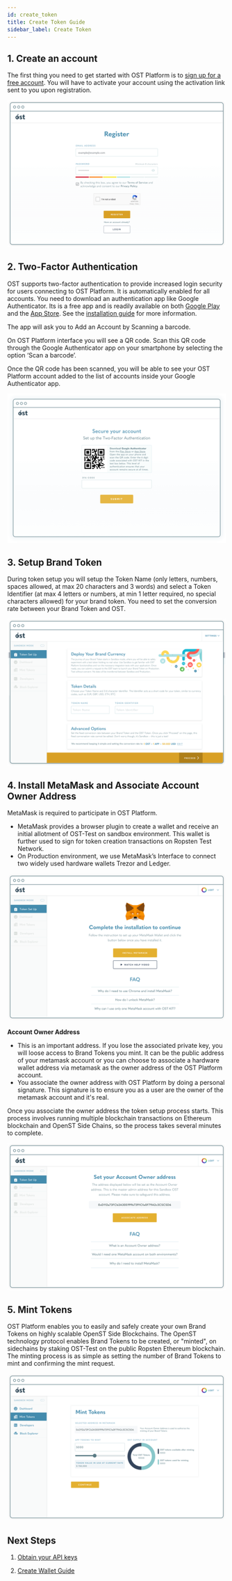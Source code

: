 ```yaml
---
id: create_token
title: Create Token Guide
sidebar_label: Create Token
---
```


## 1. Create an account

The first thing you need to get started with OST Platform is to [sign up for a free account](https://platform.ost.com/sign-up). You will have to activate your account using the activation link sent to you upon registration.

![create-account](/platform/docs/assets/token-setup/Register.png)





## 2. Two-Factor Authentication


OST supports two-factor authentication to provide increased login security for users connecting to OST Platform. It is automatically enabled for all accounts. You need to download an authentication app like Google Authenticator. Its is a free app and is readily available on both [Google Play](https://play.google.com/store/apps/details?id=com.google.android.apps.authenticator2&hl=en) and the [App Store](https://itunes.apple.com/in/app/google-authenticator/id388497605?mt=8). See the [installation guide](https://support.google.com/accounts/answer/1066447?co=GENIE.Platform%3DAndroid&hl=en) for more information.  

The app will ask you to Add an Account by Scanning a barcode.

On OST Platform interface you will  see a QR code. Scan this QR code through the Google Authenticator app on your smartphone by selecting the option ‘Scan a barcode’. 

Once the QR code has been scanned, you will be able to see your OST Platform account added to the list of accounts inside your Google Authenticator app.

![Two-Factor Authentication](/platform/docs/assets/token-setup/2FA.png)




## 3. Setup Brand Token
During token setup you will setup the Token Name (only letters, numbers, spaces allowed, at max 20 characters and 3 words) and select a Token Identifier (at max 4 letters or numbers, at min 1 letter required, no special characters allowed) for your brand token. You need to set the conversion rate between your Brand Token and OST.  

![create-account](/platform/docs/assets/token-setup/Token_setup.png)


##  4. Install MetaMask and Associate Account Owner Address
MetaMask is required to participate in OST Platform.  

* MetaMask provides a browser plugin to create a wallet and receive an initial allotment of OST-Test on sandbox environment. This wallet is further used to sign for token creation transactions on Ropsten Test Network.
* On Production environment,  we use MetaMask’s Interface to connect two widely used hardware wallets Trezor and Ledger. 

![Two-Factor Authentication](/platform/docs/assets/token-setup/Install_metamask.png)


**Account Owner Address**

* This is an important address. If you lose the associated private key, you will loose access to Brand Tokens you mint. It can be the public address of your metamask account or you can choose to associate a hardware wallet address via metamask as the owner address of the OST Platform account.
* You associate the owner address with OST Platform by doing a personal signature. This signature is to ensure you as a user are the owner of the metamask account and it's real.

Once you associate the owner address the token setup process starts. This process involves running multiple blockchain transactions on Ethereum blockchain and OpenST Side Chains, so the process takes several minutes to complete.

![create-account](/platform/docs/assets/token-setup/Account_setup.png)


## 5. Mint Tokens

OST Platform enables you to easily and safely create your own Brand Tokens on highly scalable OpenST Side Blockchains. The OpenST technology protocol enables Brand Tokens to be created, or "minted", on sidechains by staking OST-Test on the public Ropsten Ethereum blockchain. The minting process is as simple as setting the number of Brand Tokens to mint and confirming the mint request. 

![create-account](/platform/docs/assets/token-setup/Mint_tokens.png)



## Next Steps

1. [Obtain your API keys](/platform/docs/sdk/getting_started/authentication/#obtaining-your-api-keys)

2. [Create Wallet Guide](/platform/docs/guides/create_wallet/)

